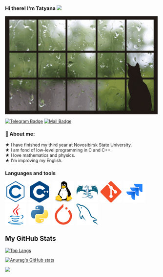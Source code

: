<!-- Heading -->
<h3 align="left">Hi there! I'm Tatyana <img src = "https://media1.tenor.com/m/11NW6dX4FCgAAAAC/happy-doggo.gif" width = 30px></h3>

<!-- code gif-->
<img align="center" alt="GIF" src="./code.gif" width="500" height="320" />
 
  <!-- GitHub section -->

[![Telegram Badge](https://img.shields.io/badge/-Telegram-0088cc?style=for-the-badge&logo=appveyor&logo=Telegram&logoColor=white&color=blue)](https://t.me/cherrror)
[![Mail Badge](https://img.shields.io/badge/Gmail-D14836?style=for-the-badge&logo=mail&logoColor=white&color=pink)](mailto:t.krivonogova@g.nsu.ru)

### 🦕 About me:

  ★ I have finished my third year at Novosibirsk State University.  
  ★ I am fond of low-level programming in C and C++.  
  ★ I love mathematics and physics.  
  ★ I'm improving my English.  

### Languages and tools
<img height="70px" width="70px" src="https://github.com/devicons/devicon/blob/v2.16.0/icons/c/c-line.svg" title="c"/>&nbsp;
<img height="70px" width="70px" src="https://github.com/devicons/devicon/blob/v2.16.0/icons/cplusplus/cplusplus-plain.svg" title="cpp"/>&nbsp;
<img height="70px" width="70px" src="https://github.com/devicons/devicon/blob/v2.16.0/icons/linux/linux-original.svg" title="linux"/>&nbsp;
<img height="70px" width="70px" src="https://github.com/devicons/devicon/blob/v2.16.0/icons/llvm/llvm-original.svg" title="llvm"/>&nbsp;
<img height="70px" width="70px" src="https://github.com/devicons/devicon/blob/v2.16.0/icons/git/git-original.svg" title="git"/>&nbsp;
<img height="70px" width="70px" src="https://github.com/devicons/devicon/blob/v2.16.0/icons/jira/jira-original.svg" title="jira"/>&nbsp;
<img height="70px" width="70px" src="https://github.com/devicons/devicon/blob/v2.16.0/icons/java/java-original.svg" title="java"/>&nbsp;
<img height="70px" width="70px" src="https://github.com/devicons/devicon/blob/v2.16.0/icons/python/python-original.svg" title="python"/>&nbsp;
<img height="70px" width="70px" src="https://github.com/devicons/devicon/blob/v2.16.0/icons/pytorch/pytorch-original.svg" title="pytorch"/>&nbsp;
<img height="70px" width="70px" src="https://github.com/devicons/devicon/blob/v2.16.0/icons/mysql/mysql-original.svg" title="mysql"/>

 ##  My GitHub Stats 

[![Top Langs](https://github-readme-stats.vercel.app/api/top-langs/?username=tatyanakrivonogova&layout=compact&theme=omni)](https://github.com/anuraghazra/github-readme-stats)

[![Anurag's GitHub stats](https://github-readme-stats.vercel.app/api?username=tatyanakrivonogova&theme=omni)](https://github.com/anuraghazra/github-readme-stats)

![](http://github-profile-summary-cards.vercel.app/api/cards/profile-details?username=tatyanakrivonogova&theme=omni)

<!-- THE END -->
